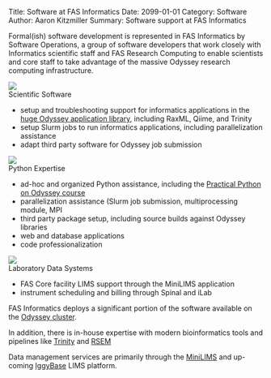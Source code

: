 Title: Software at FAS Informatics
Date: 2099-01-01
Category: Software
Author: Aaron Kitzmiller
Summary: Software support at FAS Informatics


<p>
Formal(ish) software development is represented in FAS Informatics by Software Operations, a group of software developers that work closely with Informatics scientific staff and FAS Research Computing to enable scientists and core staff to take advantage of the massive Odyssey research computing infrastructure.
</p
<div class="content-section">
    <div class="bullet-title-img-div"><img class="bullet-title-img" src="/images/application-icon-6550.png"/></div>
    <div class="bullet-title">Scientific Software</div>
    <div style="clear: both"></div>
    <div class="content-section-content">
        <ul>
            <li>setup and troubleshooting support for informatics applications in the <a href="">huge Odyssey application library</a>, including RaxML, Qiime, and Trinity</li>
            <li>setup Slurm jobs to run informatics applications, including parallelization assistance</li>
            <li>adapt third party software for Odyssey job submission</li>
        </ul>
    </div>
</div>
<div class="content-section">
    <div class="bullet-title-img-div"><img class="bullet-title-img"  src="/images/python.png"/></div>
    <div class="bullet-title">Python Expertise</div>
    <div style="clear: both;"></div>
    <div class="content-section-content">
        <ul>
            <li>ad-hoc and organized Python assistance, including the <a href="">Practical Python on Odyssey course</a></li>
            <li>parallelization assistance (Slurm job submission, multiprocessing module, MPI</li>
            <li>third party package setup, including source builds against Odyssey libraries</li>
            <li>web and database applications</li>
            <li>code professionalization</li>
        </ul>
    </div>
</div>
<div class="content-section">
    <div class="bullet-title-img-div"><img class="bullet-title-img"  src="/images/red-erlenmeyer-beaker.gif"/></div>
    <div class="bullet-title">Laboratory Data Systems</div>
    <div style="clear: both;"></div>
    <div class="content-section-content">
        <ul>
            <li>FAS Core facility LIMS support through the MiniLIMS application</li>
            <li>instrument scheduling and billing through Spinal and iLab</li>
        </ul>
    </div>
</div>


FAS Informatics deploys a significant portion of the software available on the
[Odyssey cluster](http://portal.rc.fas.harvard.edu/apps/modules/).

In addition, there is in-house expertise with modern bioinformatics tools
and pipelines like [Trinity](tag/trinity.html) and [RSEM](tag/rsem.html)

Data management services are primarily through the [MiniLIMS](/tag/minilims.html) and up-coming [IggyBase](https://github.com/harvardinformatics/iggybase) LIMS platform.
